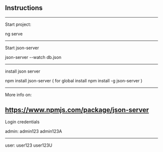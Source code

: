Instructions
---------------
---------------
Start project: 

ng serve

---------------
Start json-server

json-server --watch db.json

---------------
install json server

npm install json-server ( for global install npm install -g json-server )

---------------
More info on: 

https://www.npmjs.com/package/json-server
---------------
Login credentials

admin: 
admin123
admin123A

----------------

user:
user123
user123U
